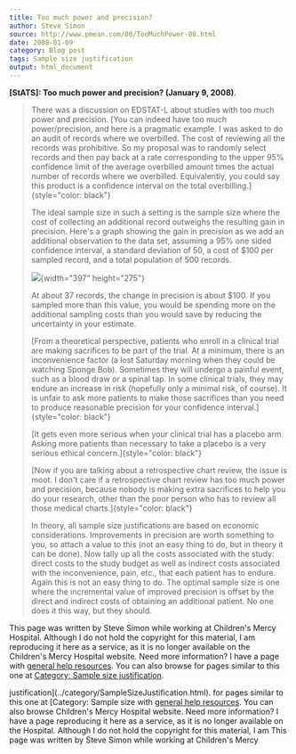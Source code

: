 ```yaml
---
title: Too much power and precision?
author: Steve Simon
source: http://www.pmean.com/08/TooMuchPower-08.html
date: 2008-01-09
category: Blog post
tags: Sample size justification
output: html_document
---
```

**[StATS]: Too much power and precision? (January 9,
2008)**.

> There was a discussion on EDSTAT-L about studies with too much power
> and precision. [You can indeed have too much power/precision, and here
> is a pragmatic example. I was asked to do an audit of records where we
> overbilled. The cost of reviewing all the records was prohibitive. So
> my proposal was to randomly select records and then pay back at a rate
> corresponding to the upper 95% confidence limit of the average
> overbilled amount times the actual number of records where we
> overbilled. Equivalently, you could say this product is a confidence
> interval on the total overbilling.]{style="color: black"}
>
> The ideal sample size in such a setting is the sample size where the
> cost of collecting an additional record outweighs the resulting gain
> in precision. Here\'s a graph showing the gain in precision as we add
> an additional observation to the data set, assuming a 95% one sided
> confidence interval, a standard deviation of 50, a cost of \$100 per
> sampled record, and a total population of 500 records.
>
> ![](../08/images/TooMuc1.gif){width="397" height="275"}
>
> At about 37 records, the change in precision is about \$100. If you
> sampled more than this value, you would be spending more on the
> additional sampling costs than you would save by reducing the
> uncertainty in your estimate.
>
> [From a theoretical perspective, patients who enroll in a clinical
> trial are making sacrifices to be part of the trial. At a minimum,
> there is an inconvenience factor (a lost Saturday morning when they
> could be watching Sponge Bob). Sometimes they will undergo a painful
> event, such as a blood draw or a spinal tap. In some clinical trials,
> they may endure an increase in risk (hopefully only a minimal risk, of
> course). It is unfair to ask more patients to make those sacrifices
> than you need to produce reasonable precision for your confidence
> interval.]{style="color: black"}
>
> [It gets even more serious when your clinical trial has a placebo arm.
> Asking more patients than necessary to take a placebo is a very
> serious ethical concern.]{style="color: black"}
>
> [Now if you are talking about a retrospective chart review, the issue
> is moot. I don\'t care if a retrospective chart review has too much
> power and precision, because nobody is making extra sacrifices to help
> you do your research, other than the poor person who has to review all
> those medical charts.]{style="color: black"}
>
> In theory, all sample size justifications are based on economic
> considerations. Improvements in precision are worth something to you,
> so attach a value to this (not an easy thing to do, but in theory it
> can be done). Now tally up all the costs associated with the study:
> direct costs to the study budget as well as indirect costs associated
> with the inconvenience, pain, etc., that each patient has to endure.
> Again this is not an easy thing to do. The optimal sample size is one
> where the incremental value of improved precision is offset by the
> direct and indirect costs of obtaining an additional patient. No one
> does it this way, but they should.

This page was written by Steve Simon while working at Children\'s Mercy
Hospital. Although I do not hold the copyright for this material, I am
reproducing it here as a service, as it is no longer available on the
Children\'s Mercy Hospital website. Need more information? I have a page
with [general help resources](../GeneralHelp.html). You can also browse
for pages similar to this one at [Category: Sample size
justification](../category/SampleSizeJustification.html).
<!---More--->
justification](../category/SampleSizeJustification.html).
for pages similar to this one at [Category: Sample size
with [general help resources](../GeneralHelp.html). You can also browse
Children\'s Mercy Hospital website. Need more information? I have a page
reproducing it here as a service, as it is no longer available on the
Hospital. Although I do not hold the copyright for this material, I am
This page was written by Steve Simon while working at Children\'s Mercy

<!---Do not use
**[StATS]: Too much power and precision? (January 9,
This page was written by Steve Simon while working at Children\'s Mercy
Hospital. Although I do not hold the copyright for this material, I am
reproducing it here as a service, as it is no longer available on the
Children\'s Mercy Hospital website. Need more information? I have a page
with [general help resources](../GeneralHelp.html). You can also browse
for pages similar to this one at [Category: Sample size
justification](../category/SampleSizeJustification.html).
--->

